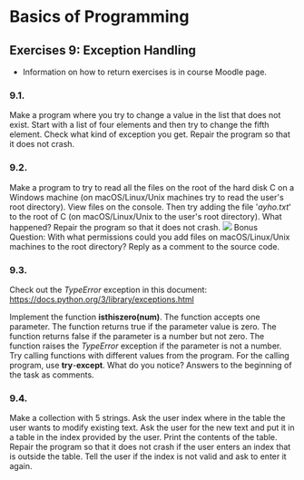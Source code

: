  # Basics of Programming

## Exercises 9: Exception Handling
* Information on how to return exercises is in course Moodle page.

### 9.1.
Make a program where you try to change a value in the list that does not exist. Start with a list of four elements and then try to change the fifth element. Check what kind of exception you get.
Repair the program so that it does not crash.

### 9.2.
Make a program to try to read all the files on the root of the hard disk C on a Windows machine (on macOS/Linux/Unix machines try to read the user's root directory). View files on the console. Then try adding the file '*ayho.txt*' to the root of C (on macOS/Linux/Unix to the user's root directory).
What happened? Repair the program so that it does not crash.
![](./img/macos.png)
Bonus Question: With what permissions could you add files on macOS/Linux/Unix machines to the root directory? Reply as a comment to the source code.

### 9.3.
Check out the *TypeError* exception in this document:
https://docs.python.org/3/library/exceptions.html

Implement the function **isthiszero(num)**. The function accepts one parameter. The function returns true if the parameter value is zero. The function returns false if the parameter is a number but not zero. The function raises the *TypeError* exception if the parameter is not a number. Try calling functions with different values from the program. For the calling program, use **try**-**except**. What do you notice? Answers to the beginning of the task as comments.

### 9.4.
Make a collection with 5 strings.
Ask the user index where in the table the user wants to modify existing text.
Ask the user for the new text and put it in a table in the index provided by the user.
Print the contents of the table.
Repair the program so that it does not crash if the user enters an index that is outside the table.
Tell the user if the index is not valid and ask to enter it again.
